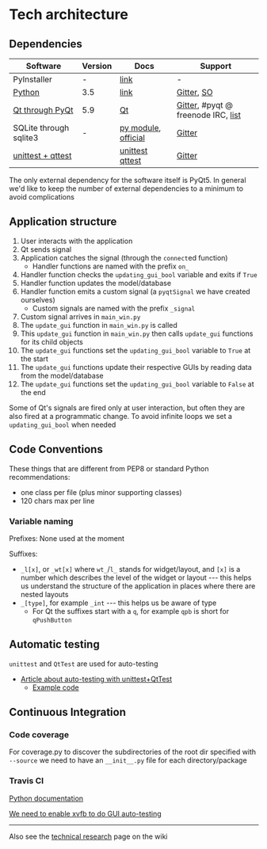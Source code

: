 
# Tech architecture

## Dependencies

Software | Version | Docs | Support
--- | --- | --- | ---
PyInstaller | - | [link](http://pyinstaller.readthedocs.io/en/stable/) | -
[Python](#python) | 3.5 | [link](https://docs.python.org/3/) | [Gitter](https://gitter.im/mindfulness-at-the-computer/Lobby), [SO](https://stackoverflow.com/questions/tagged/python)
[Qt through PyQt](qt-and-pyqt) | 5.9 | [Qt](http://doc.qt.io/qt-5/) | [Gitter](https://gitter.im/mindfulness-at-the-computer/Lobby), #pyqt @ freenode IRC, [list](http://wiki.qt.io/Online_Communities)
SQLite through sqlite3 | - | [py module](https://docs.python.org/3/library/sqlite3.html), [official](https://www.sqlite.org/docs.html) | [Gitter](https://gitter.im/mindfulness-at-the-computer/Lobby)
[unittest + qttest](unittest-and-qttest) | | [unittest](https://docs.python.org/3/library/unittest.html) [qttest](http://doc.qt.io/qt-5/qtest.html)| [Gitter](https://gitter.im/mindfulness-at-the-computer/Lobby)

The only external dependency for the software itself is PyQt5. In general we'd like to keep the
number of external dependencies to a minimum to avoid complications


## Application structure

1. User interacts with the application
2. Qt sends signal
3. Application catches the signal (through the `connect`ed function)
   * Handler functions are named with the prefix `on_`
4. Handler function checks the `updating_gui_bool` variable and exits if `True`
5. Handler function updates the model/database
6. Handler function emits a custom signal (a `pyqtSignal` we have created ourselves)
   * Custom signals are named with the prefix `_signal`
7. Custom signal arrives in `main_win.py`
8. The `update_gui` function in `main_win.py` is called
9. This `update_gui` function in `main_win.py` then calls `update_gui` functions for its child objects
10. The `update_gui` functions set the `updating_gui_bool` variable to `True` at the start
11. The `update_gui` functions update their respective GUIs by reading data from the model/database
10. The `update_gui` functions set the `updating_gui_bool` variable to `False` at the end

Some of Qt's signals are fired only at user interaction, but often they are also fired at a programmatic change. To avoid infinite loops we set a `updating_gui_bool` when needed


## Code Conventions

These things that are different from PEP8 or standard Python recommendations:
* one class per file (plus minor supporting classes)
* 120 chars max per line

### Variable naming

Prefixes: None used at the moment

Suffixes:
* `_l[x]`, or `_wt[x]` where `wt_`/`l_` stands for widget/layout, and `[x]` is a number which describes the level of the widget or layout --- this helps us understand the structure of the application in places where there are nested layouts
* `_[type]`, for example `_int` --- this helps us be aware of type
  * For Qt the suffixes start with a `q`, for example `qpb` is short for `qPushButton`


## Automatic testing

`unittest` and `QtTest` are used for auto-testing

* [Article about auto-testing with unittest+QtTest](http://johnnado.com/pyqt-qtest-example/)
  * [Example code](https://bitbucket.org/jmcgeheeiv/pyqttestexample/src/)


## Continuous Integration

### Code coverage

For coverage.py to discover the subdirectories of the root dir specified with `--source` we need to have an `__init__.py` file for each directory/package

### Travis CI

[Python documentation](https://docs.travis-ci.com/user/languages/python/)

[We need to enable xvfb to do GUI auto-testing](https://docs.travis-ci.com/user/gui-and-headless-browsers/#Using-xvfb-to-Run-Tests-That-Require-a-GUI)


***

Also see the [technical research](https://gitlab.com/mindfulness-at-the-computer/mindfulness-at-the-computer/wikis/Tech-Research
) page on the wiki
